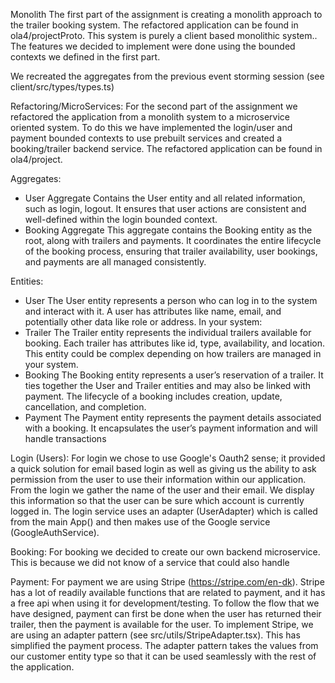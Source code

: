 Monolith
The first part of the assignment is creating a monolith approach to the trailer booking system. The refactored application can be found in ola4/projectProto. This system is purely a client based monolithic system.. The features we decided to implement were done using the bounded contexts we defined in the first part.

 We recreated the aggregates from the previous event storming session (see client/src/types/types.ts)

Refactoring/MicroServices:
For the second part of the assignment we refactored the application from a monolith system to a microservice oriented system. To do this we have implemented the login/user and payment bounded contexts to use prebuilt services and created a booking/trailer backend service. The refactored application can be found in ola4/project.

Aggregates:
- User Aggregate
Contains the User entity and all related information, such as login, logout. It ensures that user actions are consistent and well-defined within the login bounded context.
- Booking Aggregate
This aggregate contains the Booking entity as the root, along with trailers and payments. It coordinates the entire lifecycle of the booking process, ensuring that trailer availability, user bookings, and payments are all managed consistently.

Entities:
- User
The User entity represents a person who can log in to the system and interact with it. A user has attributes like name, email, and potentially other data like role or address. In your system:
- Trailer
The Trailer entity represents the individual trailers available for booking. Each trailer has attributes like id, type, availability, and location. This entity could be complex depending on how trailers are managed in your system.
- Booking
The Booking entity represents a user’s reservation of a trailer. It ties together the User and Trailer entities and may also be linked with payment. The lifecycle of a booking includes creation, update, cancellation, and completion.
- Payment
The Payment entity represents the payment details associated with a booking. It encapsulates the user’s payment information and will handle transactions

Login (Users):
For login we chose to use Google's Oauth2 sense; it provided a quick solution for email based login as well as giving us the ability to ask permission from the user to use their information within our application. 
From the login we gather the name of the user and their email. We display this information so that the user can be sure which account is currently logged in. 
The login service uses an adapter (UserAdapter) which is called from the main App() and then makes use of the Google service (GoogleAuthService).

Booking:
For booking we decided to create our own backend microservice. This is because we did not know of a service that could also handle

Payment:
For payment we are using Stripe (https://stripe.com/en-dk). Stripe has a lot of readily available functions that are related to payment, and it has a free api when using it for development/testing.
To follow the flow that we have designed, payment can first be done when the user has returned their trailer, then the payment is available for the user. 
To implement Stripe, we are using an adapter pattern (see src/utils/StripeAdapter.tsx). This has simplified the payment process. The adapter pattern takes the values from our customer entity type so that it can be used seamlessly with the rest of the application.